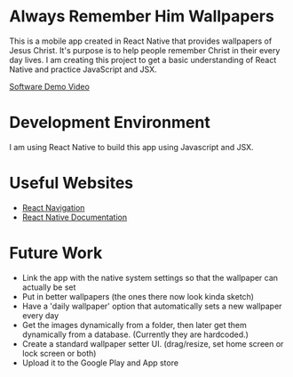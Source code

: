 # Always Remember Him Wallpapers

This is a mobile app created in React Native that provides wallpapers of Jesus Christ. It's purpose is to help people remember Christ in their every day lives. I am creating this project to get a basic understanding of React Native and practice JavaScript and JSX.

[Software Demo Video](http://youtube.link.goes.here)

# Development Environment

I am using React Native to build this app using Javascript and JSX.

# Useful Websites

* [React Navigation](https://reactnavigation.org/)
* [React Native Documentation](https://reactnative.dev/docs/getting-started)

# Future Work

* Link the app with the native system settings so that the wallpaper can actually be set
* Put in better wallpapers (the ones there now look kinda sketch)
* Have a 'daily wallpaper' option that automatically sets a new wallpaper every day
* Get the images dynamically from a folder, then later get them dynamically from a database. (Currently they are hardcoded.)
* Create a standard wallpaper setter UI. (drag/resize, set home screen or lock screen or both)
* Upload it to the Google Play and App store
